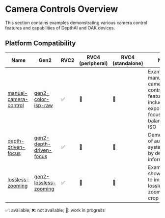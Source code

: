 # Camera Controls Overview

This section contains examples demonstrating various camera control features and capabilities of DepthAI and OAK devices.

## Platform Compatibility

| Name                                            | Gen2                                                                                                          | RVC2 | RVC4 (peripheral) | RVC4 (standalone) | Notes                                                                                        |
| ----------------------------------------------- | ------------------------------------------------------------------------------------------------------------- | ---- | ----------------- | ----------------- | -------------------------------------------------------------------------------------------- |
| [manual-camera-control](manual-camera-control/) | [gen2-color-isp-raw](https://github.com/luxonis/depthai-experiments/tree/master/gen2-color-isp-raw)           | ✅   | 🚧                | 🚧                | Examples of manual camera control features including exposure, focus, white balance, and ISO |
| [depth-driven-focus](depth-driven-focus/)       | [gen2-depth-driven-focus](https://github.com/luxonis/depthai-experiments/tree/master/gen2-depth-driven-focus) | ✅   | 🚧                | 🚧                | Demonstration of autofocus system driven by depth information                                |
| [lossless-zooming](lossless-zooming/)           | [gen2-lossless-zooming](https://github.com/luxonis/depthai-experiments/tree/master/gen2-lossless-zooming)     | ✅   | 🚧                | 🚧                | Example showing how to implement lossless digital zoom using crop control                    |

✅: available; ❌: not available; 🚧: work in progress

